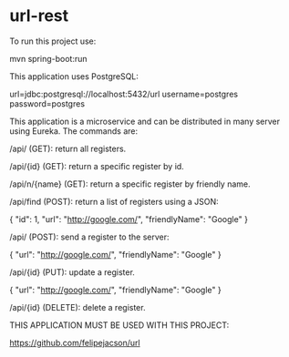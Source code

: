 # url-rest

To run this project use:

mvn spring-boot:run

This application uses PostgreSQL:

url=jdbc:postgresql://localhost:5432/url
username=postgres
password=postgres

This application is a microservice and can be distributed in many server using Eureka.
The commands are:

/api/ (GET): return all registers.

/api/{id} (GET): return a specific register by id.

/api/n/{name} (GET): return a specific register by friendly name.

/api/find (POST): return a list of registers using a JSON:

{
    "id": 1,
    "url": "http://google.com/",
    "friendlyName": "Google"
}

/api/ (POST): send a register to the server:

{
    "url": "http://google.com/",
    "friendlyName": "Google"
}

/api/{id} (PUT): update a register.

{
    "url": "http://google.com/",
    "friendlyName": "Google"
}

/api/{id} (DELETE): delete a register.

THIS APPLICATION MUST BE USED WITH THIS PROJECT:

https://github.com/felipejacson/url
